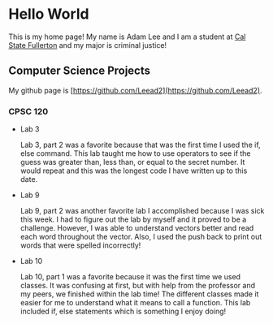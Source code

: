 # Hello World
This is my home page! My name is Adam Lee and I am a student at [Cal State Fullerton](http://www.fullerton.edu/) and my major is criminal justice!
## Computer Science Projects
My github page is [https://github.com/Leead2](https://github.com/Leead2).
### CPSC 120
* Lab 3

    Lab 3, part 2 was a favorite because that was the first time I used the if, else command. This lab taught me how to use operators to see if the guess was greater than, less than, or equal to the secret number. It would repeat and this was the longest code I have written up to this date.
* Lab 9

    Lab 9, part 2 was another favorite lab I accomplished because I was sick this week. I had to figure out the lab by myself and it proved to be a challenge. However, I was able to understand vectors better and read each word throughout the vector. Also, I used the push back to print out words that were spelled incorrectly!
* Lab 10

    Lab 10, part 1 was a favorite because it was the first time we used classes. It was confusing at first, but with help from the professor and my peers, we finished within the lab time! The different classes made it easier for me to understand what it means to call a function. This lab included if, else statements which is something I enjoy doing!